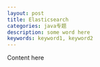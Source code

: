 ```yaml
---
layout: post
title: Elasticsearch
categories: java专题
description: some word here
keywords: keyword1, keyword2
---
```


Content here
